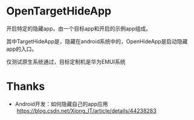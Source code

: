 # OpenTargetHideApp

开启特定的隐藏app，由一个目标app和开启的示例app组成。

其中TargetHideApp是，隐藏在android系统中的，OpenHideApp是启动隐藏app的入口。

仅测试原生系统通过，目标定制机是华为EMUI系统


# Thanks

* Android开发：如何隐藏自己的app应用    https://blog.csdn.net/Xiong_IT/article/details/44238283
